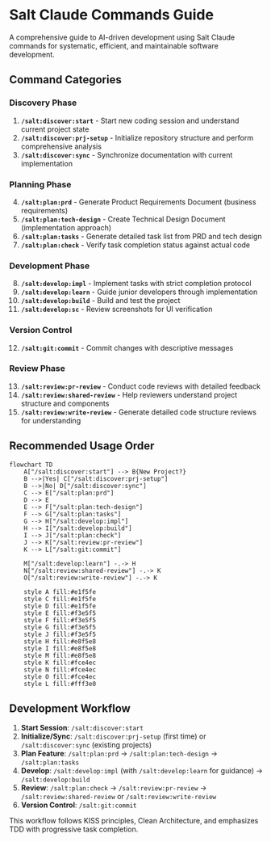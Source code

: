# Salt Claude Commands Guide

A comprehensive guide to AI-driven development using Salt Claude commands for systematic, efficient, and maintainable software development.

## Command Categories

### Discovery Phase
1. **`/salt:discover:start`** - Start new coding session and understand current project state
2. **`/salt:discover:prj-setup`** - Initialize repository structure and perform comprehensive analysis  
3. **`/salt:discover:sync`** - Synchronize documentation with current implementation

### Planning Phase
4. **`/salt:plan:prd`** - Generate Product Requirements Document (business requirements)
5. **`/salt:plan:tech-design`** - Create Technical Design Document (implementation approach)
6. **`/salt:plan:tasks`** - Generate detailed task list from PRD and tech design
7. **`/salt:plan:check`** - Verify task completion status against actual code

### Development Phase
8. **`/salt:develop:impl`** - Implement tasks with strict completion protocol
9. **`/salt:develop:learn`** - Guide junior developers through implementation
10. **`/salt:develop:build`** - Build and test the project
11. **`/salt:develop:sc`** - Review screenshots for UI verification

### Version Control
12. **`/salt:git:commit`** - Commit changes with descriptive messages

### Review Phase
13. **`/salt:review:pr-review`** - Conduct code reviews with detailed feedback
14. **`/salt:review:shared-review`** - Help reviewers understand project structure and components
15. **`/salt:review:write-review`** - Generate detailed code structure reviews for understanding

## Recommended Usage Order

```mermaid
flowchart TD
    A["/salt:discover:start"] --> B{New Project?}
    B -->|Yes| C["/salt:discover:prj-setup"]
    B -->|No| D["/salt:discover:sync"]
    C --> E["/salt:plan:prd"]
    D --> E
    E --> F["/salt:plan:tech-design"]
    F --> G["/salt:plan:tasks"]
    G --> H["/salt:develop:impl"]
    H --> I["/salt:develop:build"]
    I --> J["/salt:plan:check"]
    J --> K["/salt:review:pr-review"]
    K --> L["/salt:git:commit"]
    
    M["/salt:develop:learn"] -.-> H
    N["/salt:review:shared-review"] -.-> K
    O["/salt:review:write-review"] -.-> K
    
    style A fill:#e1f5fe
    style C fill:#e1f5fe
    style D fill:#e1f5fe
    style E fill:#f3e5f5
    style F fill:#f3e5f5
    style G fill:#f3e5f5
    style J fill:#f3e5f5
    style H fill:#e8f5e8
    style I fill:#e8f5e8
    style M fill:#e8f5e8
    style K fill:#fce4ec
    style N fill:#fce4ec
    style O fill:#fce4ec
    style L fill:#fff3e0
```

## Development Workflow

1. **Start Session**: `/salt:discover:start`
2. **Initialize/Sync**: `/salt:discover:prj-setup` (first time) or `/salt:discover:sync` (existing projects)
3. **Plan Feature**: `/salt:plan:prd` → `/salt:plan:tech-design` → `/salt:plan:tasks`
4. **Develop**: `/salt:develop:impl` (with `/salt:develop:learn` for guidance) → `/salt:develop:build`
5. **Review**: `/salt:plan:check` → `/salt:review:pr-review` → `/salt:review:shared-review` or `/salt:review:write-review`
6. **Version Control**: `/salt:git:commit`

This workflow follows KISS principles, Clean Architecture, and emphasizes TDD with progressive task completion.
